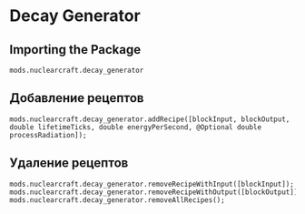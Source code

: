 # Decay Generator

## Importing the Package
`mods.nuclearcraft.decay_generator`

## Добавление рецептов
```zenscript
mods.nuclearcraft.decay_generator.addRecipe([blockInput, blockOutput, double lifetimeTicks, double energyPerSecond, @Optional double processRadiation]);
```

## Удаление рецептов
```zenscript
mods.nuclearcraft.decay_generator.removeRecipeWithInput([blockInput]);
mods.nuclearcraft.decay_generator.removeRecipeWithOutput([blockOutput]);
mods.nuclearcraft.decay_generator.removeAllRecipes();
```